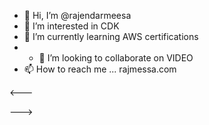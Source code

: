- 👋 Hi, I’m @rajendarmeesa
- 👀 I’m interested in CDK
- 🌱 I’m currently learning AWS certifications
- - 💞️ I’m looking to collaborate on VIDEO
- 📫 How to reach me ... rajmessa.com

<!---
rajendarmeesa/rajendarmeesa is a ✨ special ✨ repository because its `README.md` (this file) appears on your GitHub profile.
You can click the Preview link to take a look at your changes.
--->
<!-- 

--> 
<--- 

---> 


